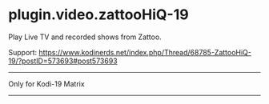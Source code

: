 # plugin.video.zattooHiQ-19
Play Live TV and recorded shows from Zattoo.

Support: https://www.kodinerds.net/index.php/Thread/68785-ZattooHiQ-19/?postID=573693#post573693
***
Only for Kodi-19 Matrix
***
